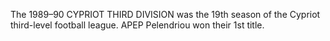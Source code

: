The 1989–90 CYPRIOT THIRD DIVISION was the 19th season of the Cypriot third-level football league. APEP Pelendriou won their 1st title.
